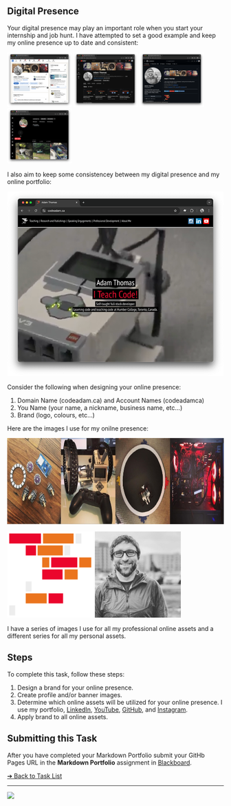 <style>@import url("//readme.codeadam.ca/readme.css");</style>

## Digital Presence

Your digital presence may play an important role when you start your internship and job hunt. I have attempted to set a good example and keep my online presence up to date and consistent:

[<img src="images/screenshot-linkedin.png" width="150">](https://www.linkedin.com/in/adambenjaminthomas/)
[<img src="images/screenshot-youtube.png" width="150">](https://www.youtube.com/@codeadamca)
[<img src="images/screenshot-github.png" width="150">](https://github.com/codeadamca)
[<img src="images/screenshot-instagram.png" width="150">](https://www.instagram.com/codeadamca/)

I also aim to keep some consistencey between my digital presence and my online portfolio:

[![CodeAdam](images/screenshot-codeadam.png)](https://codeadam.ca)

Consider the following when designing your online presence:

1. Domain Name (codeadam.ca) and Account Names (codeadamca)
2. You Name (your name, a nickname, business name, etc...)
3. Brand (logo, colours, etc...)

Here are the images I use for my onilne presence:

<img src="images/presence-banner.jpeg" height="200">

<img src="images/presence-logo.png" height="200"> <img src="images/presence-profile.jpg" height="200">

I have a series of images I use for all my professional online assets and a different series for all my personal assets. 

## Steps

To complete this task, follow these steps:

1. Design a brand for your online presence. 
2. Create profile and/or banner images.
3. Determine which online assets will be utilized for your online presence. I use my portfolio, [LinkedIn](https://www.linkedin.com/), [YouTube](https://www.youtube.com/), [GitHub](https://github.com/), and [Instagram](https://instagram.com/).
4. Apply brand to all online assets. 

## Submitting this Task

After you have completed your Markdown Portfolio submit your GitHb Pages URL in the **Markdown Portfolio** assignment in [Blackboard](https://learn.humber.ca/).

[&#10132; Back to Task List](/)

---

<a href="https://brickmmo.com">
<img src="https://brickmmo.com/images/brickmmo-logo-horizontal.jpg" width="100">
</a>
